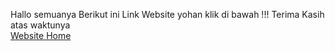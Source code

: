 Hallo semuanya Berikut ini Link Website yohan klik di bawah !!! Terima Kasih atas waktunya  
<a href = "https://yohann19.github.io/Wyohan.html"> Website Home  </a>
